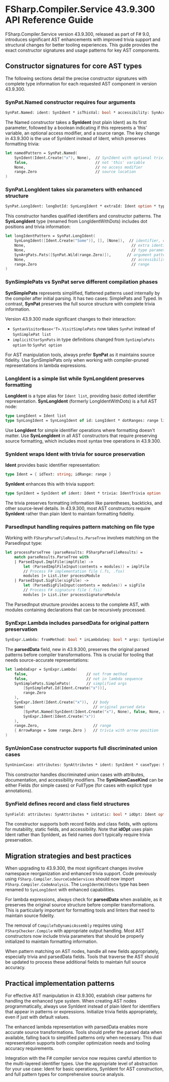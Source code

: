﻿# FSharp.Compiler.Service 43.9.300 API Reference Guide

FSharp.Compiler.Service version 43.9.300, released as part of F# 9.0, introduces significant AST enhancements with improved trivia support and structural changes for better tooling experiences. This guide provides the exact constructor signatures and usage patterns for key AST components.

## Constructor signatures for core AST types

The following sections detail the precise constructor signatures with complete type information for each requested AST component in version 43.9.300.

### SynPat.Named constructor requires four arguments

```fsharp
SynPat.Named: ident: SynIdent * isThisVal: bool * accessibility: SynAccess option * range: range -> SynPat
```

The Named constructor takes a **SynIdent** (not plain Ident) as its first parameter, followed by a boolean indicating if this represents a 'this' variable, an optional access modifier, and a source range. The key change in 43.9.300 is the use of SynIdent instead of Ident, which preserves formatting trivia:

```fsharp
let namedPattern = SynPat.Named(
    SynIdent(Ident.Create("x"), None),  // SynIdent with optional trivia
    false,                              // not 'this' variable
    None,                               // no access modifier
    range.Zero                          // source location
)
```

### SynPat.LongIdent takes six parameters with enhanced structure

```fsharp
SynPat.LongIdent: longDotId: SynLongIdent * extraId: Ident option * typarDecls: SynValTyparDecls option * argPats: SynArgPats * accessibility: SynAccess option * range: range -> SynPat
```

This constructor handles qualified identifiers and constructor patterns. The **SynLongIdent** type (renamed from LongIdentWithDots) includes dot positions and trivia information:

```fsharp
let longIdentPattern = SynPat.LongIdent(
    SynLongIdent([Ident.Create("Some")], [], [None]),  // identifier, dot ranges, trivia
    None,                                               // extra identifier
    None,                                               // type parameters
    SynArgPats.Pats([SynPat.Wild(range.Zero)]),       // argument patterns
    None,                                               // accessibility
    range.Zero                                          // range
)
```

### SynSimplePats vs SynPat serve different compilation phases

**SynSimplePats** represents simplified, flattened patterns used internally by the compiler after initial parsing. It has two cases: SimplePats and Typed. In contrast, **SynPat** preserves the full source structure with complete trivia information.

Version 43.9.300 made significant changes to their interaction:
- `SyntaxVisitorBase<'T>.VisitSimplePats` now takes `SynPat` instead of `SynSimplePat list`
- `implicitCtorSynPats` in type definitions changed from `SynSimplePats option` to `SynPat option`

For AST manipulation tools, always prefer **SynPat** as it maintains source fidelity. Use SynSimplePats only when working with compiler-pruned representations in lambda expressions.

### LongIdent is a simple list while SynLongIdent preserves formatting

**LongIdent** is a type alias for `Ident list`, providing basic dotted identifier representation. **SynLongIdent** (formerly LongIdentWithDots) is a full AST node:

```fsharp
type LongIdent = Ident list
type SynLongIdent = SynLongIdent of id: LongIdent * dotRanges: range list * trivia: IdentTrivia option list
```

Use **LongIdent** for simple identifier operations where formatting doesn't matter. Use **SynLongIdent** in all AST constructors that require preserving source formatting, which includes most syntax tree operations in 43.9.300.

### SynIdent wraps Ident with trivia for source preservation

**Ident** provides basic identifier representation:
```fsharp
type Ident = { idText: string; idRange: range }
```

**SynIdent** enhances this with trivia support:
```fsharp
type SynIdent = SynIdent of ident: Ident * trivia: IdentTrivia option
```

The trivia preserves formatting information like parentheses, backticks, and other source-level details. In 43.9.300, most AST constructors require **SynIdent** rather than plain Ident to maintain formatting fidelity.

### ParsedInput handling requires pattern matching on file type

Working with `FSharpParseFileResults.ParseTree` involves matching on the ParsedInput type:

```fsharp
let processParseTree (parseResults: FSharpParseFileResults) =
    match parseResults.ParseTree with
    | ParsedInput.ImplFile(implFile) ->
        let (ParsedImplFileInput(contents = modules)) = implFile
        // Process F# implementation file (.fs, .fsx)
        modules |> List.iter processModule
    | ParsedInput.SigFile(sigFile) ->
        let (ParsedSigFileInput(contents = modules)) = sigFile
        // Process F# signature file (.fsi)
        modules |> List.iter processSignatureModule
```

The ParsedInput structure provides access to the complete AST, with modules containing declarations that can be recursively processed.

### SynExpr.Lambda includes parsedData for original pattern preservation

```fsharp
SynExpr.Lambda: fromMethod: bool * inLambdaSeq: bool * args: SynSimplePats * body: SynExpr * parsedData: (SynPat list * SynExpr) option * range: range * trivia: SynExprLambdaTrivia -> SynExpr
```

The **parsedData** field, new in 43.9.300, preserves the original parsed patterns before compiler transformations. This is crucial for tooling that needs source-accurate representations:

```fsharp
let lambdaExpr = SynExpr.Lambda(
    false,                          // not from method
    false,                          // not in lambda sequence
    SynSimplePats.SimplePats(       // simplified args
        [SynSimplePat.Id(Ident.Create("x"))], 
        range.Zero
    ),
    SynExpr.Ident(Ident.Create("x")),  // body
    Some(                              // original parsed data
        [SynPat.Named(SynIdent(Ident.Create("x"), None), false, None, range.Zero)], 
        SynExpr.Ident(Ident.Create("x"))
    ),
    range.Zero,                        // range
    { ArrowRange = Some range.Zero }   // trivia with arrow position
)
```

### SynUnionCase constructor supports full discriminated union cases

```fsharp
SynUnionCase: attributes: SynAttributes * ident: SynIdent * caseType: SynUnionCaseKind * xmlDoc: PreXmlDoc * accessibility: SynAccess option * range: range * trivia: SynUnionCaseTrivia -> SynUnionCase
```

This constructor handles discriminated union cases with attributes, documentation, and accessibility modifiers. The **SynUnionCaseKind** can be either Fields (for simple cases) or FullType (for cases with explicit type annotations).

### SynField defines record and class field structures

```fsharp
SynField: attributes: SynAttributes * isStatic: bool * idOpt: Ident option * fieldType: SynType * isMutable: bool * xmlDoc: PreXmlDoc * accessibility: SynAccess option * range: range * trivia: SynFieldTrivia -> SynField
```

The constructor supports both record fields and class fields, with options for mutability, static fields, and accessibility. Note that **idOpt** uses plain Ident rather than SynIdent, as field names don't typically require trivia preservation.

## Migration strategies and best practices

When upgrading to 43.9.300, the most significant changes involve namespace reorganization and enhanced trivia support. Code previously using `FSharp.Compiler.SourceCodeServices` should now import `FSharp.Compiler.CodeAnalysis`. The `LongIdentWithDots` type has been renamed to `SynLongIdent` with enhanced capabilities.

For lambda expressions, always check for **parsedData** when available, as it preserves the original source structure before compiler transformations. This is particularly important for formatting tools and linters that need to maintain source fidelity.

The removal of `CompileToDynamicAssembly` requires using `FSharpChecker.Compile` with appropriate output handling. Most AST constructors now include trivia parameters that should be properly initialized to maintain formatting information.

When pattern matching on AST nodes, handle all new fields appropriately, especially trivia and parsedData fields. Tools that traverse the AST should be updated to process these additional fields to maintain full source accuracy.

## Practical implementation patterns

For effective AST manipulation in 43.9.300, establish clear patterns for handling the enhanced type system. When creating AST nodes programmatically, always use SynIdent instead of plain Ident for identifiers that appear in patterns or expressions. Initialize trivia fields appropriately, even if just with default values.

The enhanced lambda representation with parsedData enables more accurate source transformations. Tools should prefer the parsed data when available, falling back to simplified patterns only when necessary. This dual representation supports both compiler optimization needs and tooling accuracy requirements.

Integration with the F# compiler service now requires careful attention to the multi-layered identifier types. Use the appropriate level of abstraction for your use case: Ident for basic operations, SynIdent for AST construction, and full pattern types for comprehensive source analysis.